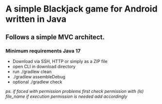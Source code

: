 # A simple Blackjack game for Android written in Java
## Follows a simple MVC architect.

### Minimum requirements Java 17
- Download via SSH, HTTP or simply as a ZIP file
- open CLI in download directory 
- run ./gradlew clean
- ./gradlew assembleDebug
- optional ./gradlew check

*ps. if faced with permission problems first check permission with (ls) file_name if execution permission is needed add accordingly*